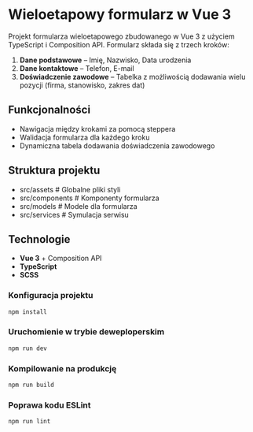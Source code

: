 # Wieloetapowy formularz w Vue 3

Projekt formularza wieloetapowego zbudowanego w Vue 3 z użyciem TypeScript i Composition API. Formularz składa się z trzech kroków:

1. **Dane podstawowe** – Imię, Nazwisko, Data urodzenia
2. **Dane kontaktowe** – Telefon, E-mail
3. **Doświadczenie zawodowe** – Tabelka z możliwością dodawania wielu pozycji (firma, stanowisko, zakres dat)

## Funkcjonalności

- Nawigacja między krokami za pomocą steppera
- Walidacja formularza dla każdego kroku
- Dynamiczna tabela dodawania doświadczenia zawodowego

## Struktura projektu

- src/assets # Globalne pliki styli
- src/components # Komponenty formularza
- src/models # Modele dla formularza
- src/services # Symulacja serwisu

## Technologie

- **Vue 3** + Composition API
- **TypeScript**
- **SCSS**

### Konfiguracja projektu

```sh
npm install
```

### Uruchomienie w trybie deweploperskim

```sh
npm run dev
```

### Kompilowanie na produkcję

```sh
npm run build
```

### Poprawa kodu ESLint

```sh
npm run lint
```
